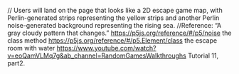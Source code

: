// Users will land on the page that looks like a 2D escape game map, with Perlin-generated strips representing the yellow strips and another Perlin noise-generated background representing the rising sea.
//Reference:
“A gray cloudy pattern that changes.”
https://p5js.org/reference/#/p5/noise
the class method
https://p5js.org/reference/#/p5.Element/class
the escape room with water
https://www.youtube.com/watch?v=eoQamVLMq7g&ab_channel=RandomGamesWalkthroughs
Tutorial 11, part2.

